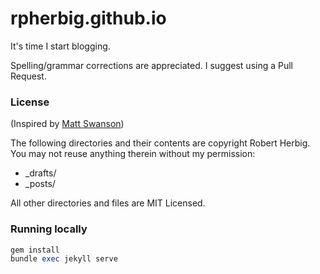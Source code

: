 rpherbig.github.io
==================

It's time I start blogging.

Spelling/grammar corrections are appreciated. I suggest using a Pull Request.

### License
(Inspired by [Matt Swanson](http://mdswanson.com))

The following directories and their contents are copyright Robert Herbig. You may not reuse anything therein without my permission:

* _drafts/
* _posts/

All other directories and files are MIT Licensed.

### Running locally

```ruby
gem install
bundle exec jekyll serve
```